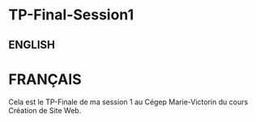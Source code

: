 # TP-Final-Session1
## ENGLISH
# 

# FRANÇAIS
Cela est le TP-Finale de ma session 1 au Cégep Marie-Victorin du cours Création de Site Web.
